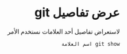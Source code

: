 <div dir="rtl">

# عرض تفاصيل git
لاستعراض تفاصيل أحد العلامات نستخدم الأمر 

`git show اسم العلامة`

<div>